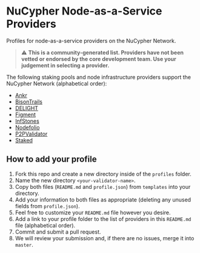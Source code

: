 # NuCypher Node-as-a-Service Providers
Profiles for node-as-a-service providers on the NuCypher Network.

> :warning: **This is a community-generated list.
Providers have not been vetted or endorsed by the core development team.
Use your judgement in selecting a provider.**

The following staking pools and node infrastructure providers support the NuCypher Network (alphabetical order):
* [Ankr](./profiles/Ankr)
* [BisonTrails](./profiles/BisonTrails)
* [DELIGHT](./profiles/DELIGHT)
* [Figment](./profiles/Figment)
* [InfStones](./profiles/InfStones)
* [Nodefolio](./profiles/Nodefolio)
* [P2PValidator](./profiles/P2PValidator)
* [Staked](./profiles/Staked)

## How to add your profile
1. Fork this repo and create a new directory inside of the `profiles` folder.
2. Name the new directory `<your-validator-name>`.
3. Copy both files (`README.md` and `profile.json`) from `templates` into your directory.
4. Add your information to both files as appropriate (deleting any unused fields from `profile.json`).
5. Feel free to customize your `README.md` file however you desire.
6. Add a link to your profile folder to the list of providers in this `README.md` file (alphabetical order).
7. Commit and submit a pull request.
8. We will review your submission and, if there are no issues, merge it into `master`.
